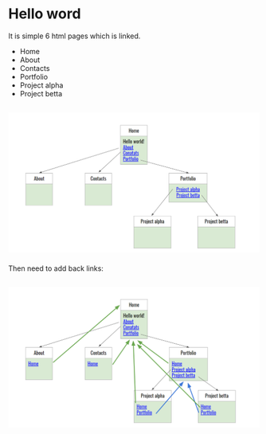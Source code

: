 # Hello word
It is simple 6 html pages which is linked.
* Home
* About
* Contacts
* Portfolio
* Project alpha
* Project betta
## ![Screenshot](Simple-html-linked-pages.png)

Then need to add back links:
## ![Screenshot](Simple-html-linked-pages-with-back-links.png)
